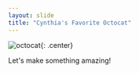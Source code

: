 ```yaml
---
layout: slide
title: "Cynthia's Favorite Octocat"
---
```


![octocat](https://octodex.github.com/images/labtocat.png){: .center}

Let's make something amazing!
